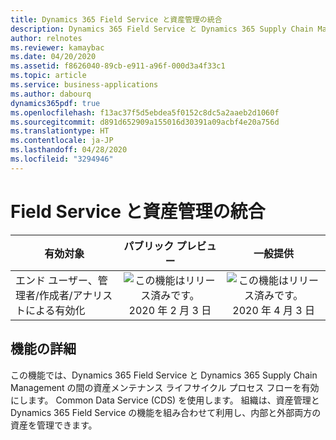 ```yaml
---
title: Dynamics 365 Field Service と資産管理の統合
description: Dynamics 365 Field Service と Dynamics 365 Supply Chain Management の間の資産メンテナンス ライフサイクル プロセス フローを有効にします。
author: relnotes
ms.reviewer: kamaybac
ms.date: 04/20/2020
ms.assetid: f8626040-89cb-e911-a96f-000d3a4f33c1
ms.topic: article
ms.service: business-applications
ms.author: dabourq
dynamics365pdf: true
ms.openlocfilehash: f13ac37f5d5ebdea5f0152c8dc5a2aaeb2d1060f
ms.sourcegitcommit: d891d652909a155016d30391a09acbf4e20a756d
ms.translationtype: HT
ms.contentlocale: ja-JP
ms.lasthandoff: 04/28/2020
ms.locfileid: "3294946"
---
```

# <a name="field-service-integration-with-asset-management"></a>Field Service と資産管理の統合


| 有効対象    |  パブリック プレビュー | 一般提供 | 
| ---------- | :----------: |:----------: |
|エンド ユーザー、管理者/作成者/アナリストによる有効化|![この機能はリリース済みです。](/dynamics365-release-plan/media/green-checkmark.png "この機能はリリース済みです。") 2020 年 2 月 3 日| ![この機能はリリース済みです。](/dynamics365-release-plan/media/green-checkmark.png "この機能はリリース済みです。") 2020 年 4 月 3 日|






## <a name="feature-details"></a>機能の詳細
<!--feature detail start -->
この機能では、Dynamics 365 Field Service と Dynamics 365 Supply Chain Management の間の資産メンテナンス ライフサイクル プロセス フローを有効にします。 Common Data Service (CDS) を使用します。 組織は、資産管理と Dynamics 365 Field Service の機能を組み合わせて利用し、内部と外部両方の資産を管理できます。
<!--feature detail end -->









